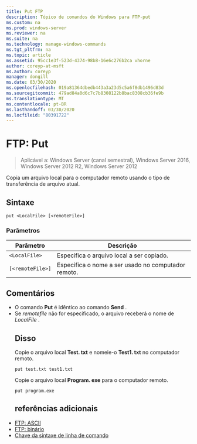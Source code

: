```yaml
---
title: Put FTP
description: Tópico de comandos do Windows para FTP-put
ms.custom: na
ms.prod: windows-server
ms.reviewer: na
ms.suite: na
ms.technology: manage-windows-commands
ms.tgt_pltfrm: na
ms.topic: article
ms.assetid: 95cc1e3f-523d-4374-98b8-16e6c276b2ca vhorne
author: coreyp-at-msft
ms.author: coreyp
manager: dongill
ms.date: 03/30/2020
ms.openlocfilehash: 019a81364dbedb443a3a23d5c5a6f8db1496d83d
ms.sourcegitcommit: 479ad84a0d6c7c7b8308122b8bac8308cb36fe9b
ms.translationtype: MT
ms.contentlocale: pt-BR
ms.lasthandoff: 03/30/2020
ms.locfileid: "80391722"
---
```

# <a name="ftp-put"></a>FTP: Put

> Aplicável a: Windows Server (canal semestral), Windows Server 2016, Windows Server 2012 R2, Windows Server 2012

Copia um arquivo local para o computador remoto usando o tipo de transferência de arquivo atual.
## <a name="syntax"></a>Sintaxe
```
put <LocalFile> [<remoteFile>]
```
### <a name="parameters"></a>Parâmetros

|    Parâmetro     |                    Descrição                    |
|------------------|---------------------------------------------------|
|   `<LocalFile>`  |         Especifica o arquivo local a ser copiado.         |
| `[<remoteFile>]` | Especifica o nome a ser usado no computador remoto. |

## <a name="remarks"></a>Comentários
- O comando **Put** é idêntico ao comando **Send** .
- Se *remotefile* não for especificado, o arquivo receberá o nome de *LocalFile* .
  ## <a name="examples"></a><a name="BKMK_Examples"></a>Disso
  Copie o arquivo local **Test. txt** e nomeie-o **Test1. txt** no computador remoto.
  ```
  put test.txt test1.txt
  ```
  Copie o arquivo local **Program. exe** para o computador remoto.
  ```
  put program.exe
  ```
  ## <a name="additional-references"></a>referências adicionais
- [FTP: ASCII](ftp-ascii.md)
- [FTP: binário](ftp-binary.md)
- [Chave da sintaxe de linha de comando](command-line-syntax-key.md)
